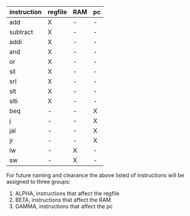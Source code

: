 

|instruction|regfile|RAM|pc|
|-----------|-------|---|--|
|add|X|-|-|
|subtract|X|-|-|
|addi|X|-|-|
|and|X|-|-|
|or|X|-|-|
|sll|X|-|-|
|srl|X|-|-|
|slt|X|-|-|
|slti|X|-|-|
|beq|-|-|X|
|j|-|-|X|
|jal|-|-|X|
|jr|-|-|X|
|lw|-|X|-|
|sw|-|X|-|


For future naming and clearance the above listed of instructions will be assigned to three groups:
1. ALPHA, instructions that affect the regfile
2. BETA, instructions that affect the RAM
3. GAMMA, instructions that affect the pc